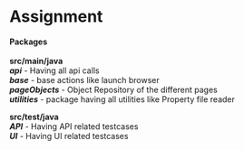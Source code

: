 # Assignment # 
**Packages** <br />
<br />
**src/main/java** <br />
***api*** - Having all api calls <br />
***base*** - base actions like launch browser <br />
***pageObjects*** - Object Repository of the different pages <br />
***utilities*** - package having all utilities like Property file reader <br />

**src/test/java** <br />
***API*** - Having API related testcases <br />
***UI*** -  Having UI related testcases
